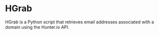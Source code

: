 # HGrab
HGrab is a Python script that retrieves email addresses associated with a domain using the Hunter.io API.
